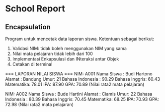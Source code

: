 # School Report
## Encapsulation

Program untuk mencetak data laporan siswa. Ketentuan sebagai berikut:

1. Validasi NIM: tidak boleh menggunakan NIM yang sama
2. Nilai mata pelajaran tidak lebih dari 100
3. Implementasi Enkapsulasi dan INteraksi antar Objek
4. Cetakan di terminal

=== LAPORAN NILAI SISWA ===
NIM: A001
Nama Siswa : Budi Hartono
Alamat : Bandung
Umur: 21
Bahasa Indonesia : 90.29
Bahasa Inggris: 60.43
Matematika: 78.01
IPA: 87.90
GPA: 70.89 (Nilai rata2 mata pelajaran)

NIM: A002
Nama Siswa : Bude Hartini
Alamat : Ciamis
Umur: 22
Bahasa Indonesia : 80.39
Bahasa Inggris: 70.45
Matematika: 68.25
IPA: 70.93
GPA: 72.98 (Nilai rata2 mata pelajaran)
